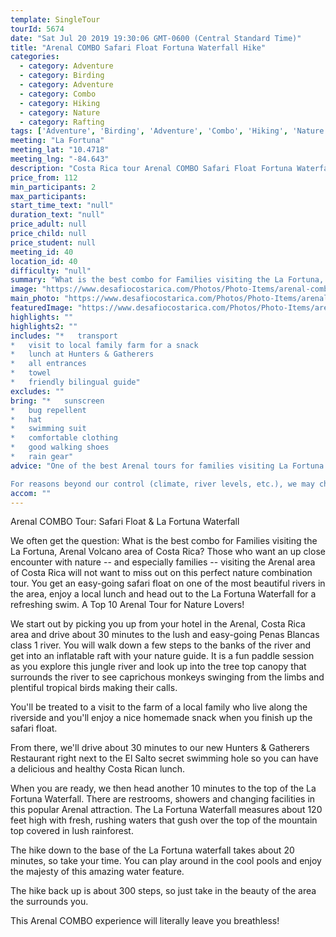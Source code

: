 ```yaml
---
template: SingleTour
tourId: 5674
date: "Sat Jul 20 2019 19:30:06 GMT-0600 (Central Standard Time)"
title: "Arenal COMBO Safari Float Fortuna Waterfall Hike"
categories: 
  - category: Adventure
  - category: Birding
  - category: Adventure
  - category: Combo
  - category: Hiking
  - category: Nature
  - category: Rafting
tags: ['Adventure', 'Birding', 'Adventure', 'Combo', 'Hiking', 'Nature', 'Rafting']
meeting: "La Fortuna"
meeting_lat: "10.4718"
meeting_lng: "-84.643"
description: "Costa Rica tour Arenal COMBO Safari Float Fortuna Waterfall Hike, id 5674"
price_from: 112
min_participants: 2
max_participants: 
start_time_text: "null"
duration_text: "null"
price_adult: null
price_child: null
price_student: null
meeting_id: 40
location_id: 40
difficulty: "null"
summary: "What is the best combo for Families visiting the La Fortuna, Arenal Volcano area of Costa Rica? You will not want to miss out on this perfect nature combination tour. Get an easy-going float on one of the most beautiful rivers in the country, enjoy a local lunch and head out to the amazing La Fortuna Waterfall for a refreshing swim. A Top 10 Tour for Nature Lovers!"
image: "https://www.desafiocostarica.com/Photos/Photo-Items/arenal-combo-safari-float-la-fortuna-waterfall-1445282033.jpg"
main_photo: "https://www.desafiocostarica.com/Photos/Photo-Items/arenal-combo-safari-float-la-fortuna-waterfall-1445282033.jpg"
featuredImage: "https://www.desafiocostarica.com/Photos/Photo-Items/arenal-combo-safari-float-la-fortuna-waterfall-1445282033.jpg"
highlights: ""
highlights2: ""
includes: "*   transport
*   visit to local family farm for a snack
*   lunch at Hunters & Gatherers
*   all entrances
*   towel
*   friendly bilingual guide"
excludes: ""
bring: "*   sunscreen
*   bug repellent
*   hat
*   swimming suit
*   comfortable clothing
*   good walking shoes
*   rain gear"
advice: "One of the best Arenal tours for families visiting La Fortuna and those who want to take it easy on their vacation in Costa Rica. Have a look at our Adventure Waiver if you have questions about our Costa Rica adventure tour policies.

For reasons beyond our control (climate, river levels, etc.), we may change to a more-suitable tour with an equal or similar adventure-appeal or offer other tour options so you don't miss out on a fun day in Costa Rica. We reserve the right to cancel a trip due to unfavorable conditions & will only run a tour according to our policies. Full refund is given if (on rare occasion) no tour is run. This adventure involves some inherent risk and physical exertion, so you must be in good physical condition!Remember we are at the mercy of Mother Nature. There may be times when we have to modify a tour to provide the safest adventure for you. The waterfall may have a large water flow with unfavorable conditions to swim, but the walk down is still worth the visit!"
accom: ""
---
```

Arenal COMBO Tour: Safari Float & La Fortuna Waterfall

We often get the question: What is the best combo for Families visiting the La Fortuna, Arenal Volcano area of Costa Rica? Those who want an up close encounter with nature -- and especially families -- visiting the Arenal area of Costa Rica will not want to miss out on this perfect nature combination tour. You get an easy-going safari float on one of the most beautiful rivers in the area, enjoy a local lunch and head out to the La Fortuna Waterfall for a refreshing swim. A Top 10 Arenal Tour for Nature Lovers!

We start out by picking you up from your hotel in the Arenal, Costa Rica area and drive about 30 minutes to the lush and easy-going Penas Blancas class 1 river. You will walk down a few steps to the banks of the river and get into an inflatable raft with your nature guide. It is a fun paddle session as you explore this jungle river and look up into the tree top canopy that surrounds the river to see caprichous monkeys swinging from the limbs and plentiful tropical birds making their calls.

You'll be treated to a visit to the farm of a local family who live along the riverside and you'll enjoy a nice homemade snack when you finish up the safari float.

From there, we'll drive about 30 minutes to our new Hunters & Gatherers Restaurant right next to the El Salto secret swimming hole so you can have a delicious and healthy Costa Rican lunch.

When you are ready, we then head another 10 minutes to the top of the La Fortuna Waterfall. There are restrooms, showers and changing facilities in this popular Arenal attraction. The La Fortuna Waterfall measures about 120 feet high with fresh, rushing waters that gush over the top of the mountain top covered in lush rainforest.

The hike down to the base of the La Fortuna waterfall takes about 20 minutes, so take your time. You can play around in the cool pools and enjoy the majesty of this amazing water feature.

The hike back up is about 300 steps, so just take in the beauty of the area the surrounds you.

This Arenal COMBO experience will literally leave you breathless!